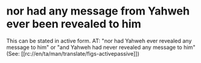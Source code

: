 # nor had any message from Yahweh ever been revealed to him

This can be stated in active form. AT: "nor had Yahweh ever revealed any message to him" or "and Yahweh had never revealed any message to him" (See: [[rc://en/ta/man/translate/figs-activepassive]])